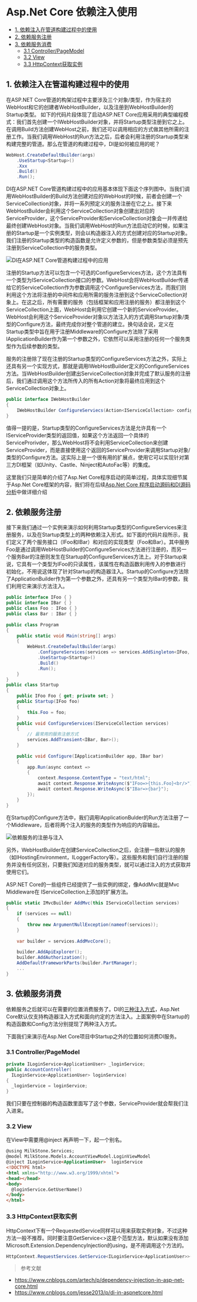 # Asp.Net Core 依赖注入使用
* [1. 依赖注入在管道构建过程中的使用](#1-依赖注入在管道构建过程中的使用)
* [2. 依赖服务注册](#2-依赖服务注册)
* [3. 依赖服务消费](#3-依赖服务消费)
    * [3.1 Controller/PageModel](#31-controllerpagemodel)
    * [3.2 View](#32-view)
    * [3.3 HttpContext获取实例](#33-httpcontext获取实例)

## 1. 依赖注入在管道构建过程中的使用
在ASP.NET Core管道的构架过程中主要涉及三个对象/类型，作为宿主的WebHost和它的创建者WebHostBuilder，以及注册到WebHostBuilder的Startup类型。 如下的代码片段体现了启动ASP.NET Core应用采用的典型编程模式：我们首先创建一个IWebHostBuilder对象，并将Startup类型注册到它之上。在调用Build方法创建WebHost之前，我们还可以调用相应的方式做其他所需的注册工作。当我们调用WebHost的Run方法之后，后者会利用注册的Startup类型来构建完整的管道。那么在管道的构建过程中，DI是如何被应用的呢？

```csharp
WebHost.CreateDefaultBuilder(args)
    .UseStartup<Startup>()
    .Xxx
    .Build()
    .Run();
```

DI在ASP.NET Core管道构建过程中的应用基本体现下面这个序列图中。当我们调用WebHostBuilder的Build方法创建对应的WebHost的时候，前者会创建一个ServiceCollection对象，并将一系列预定义的服务注册在它之上。接下来WebHostBuilder会利用这个ServiceCollection对象创建出对应的ServiceProvider，这个ServiceProvider和ServiceCollection对象会一并传递给最终创建WebHost对象。当我们调用WebHost的Run方法启动它的时候，如果注册的Startup是一个实例类型，则会以构造器注入的方式创建对应的Startup对象。我们注册的Startup类型的构造函数是允许定义参数的，但是参数类型必须是预先注册到ServiceCollection中的服务类型。

![DI在ASP.NET Core管道构建过程中的应用](../img/aspnetcoredi/diinpip.png)

注册的Startup方法可以包含一个可选的ConfigureServices方法，这个方法具有一个类型为IServiceCollection接口的参数。WebHost会将WebHostBuilder传递给它的ServiceCollection作为参数调用这个ConfigureServices方法，而我们则利用这个方法将注册的中间件和应用所需的服务注册到这个ServiceCollection对象上。在这之后，所有需要的服务（包括框架和应用注册的服务）都注册到这个ServiceCollection上面，WebHost会利用它创建一个新的ServiceProvider。WebHost会利用这个ServiceProvider对象以方法注入的方式调用Startup对象/类型的Configure方法，最终完成你对整个管道的建立。换句话会说，定义在Startup类型中旨在用于注册Middleware的Configure方法除了采用IApplicationBuilder作为第一个参数之外，它依然可以采用注册的任何一个服务类型作为后续参数的类型。

服务的注册除了现在注册的Startup类型的ConfigureServices方法之外，实际上还具有另一个实现方式，那就是调用IWebHostBuilder定义的ConfigureServices方法。当WebHostBuilder创建出ServiceCollection对象并完成了默认服务的注册后，我们通过调用这个方法所传入的所有Action<IServiceCollection>对象将最终应用到这个ServiceCollection对象上。

```csharp
public interface IWebHostBuilder
{
    IWebHostBuilder ConfigureServiecs(Action<IServiceCollection> configureServices);
}
```

值得一提的是，Startup类型的ConfigureServices方法是允许具有一个IServiceProvider类型的返回值，如果这个方法返回一个具体的ServiceProrivder，那么WebHost将不会利用ServiceCollection来创建ServiceProvider，而是直接使用这个返回的ServiceProvider来调用Startup对象/类型的Configure方法。这实际上是一个很有用的扩展点，使用它可以实现针对第三方DI框架（如Unity、Castle、Ninject和AutoFac等）的集成。

这里我们只是简单的介绍了Asp.Net Core程序启动的简单过程，具体实现细节属于Asp.Net Core框架的内容，我们将在后续[Asp.Net Core 程序启动源码和DI源码分析](disrc.md)中做详细介绍

## 2. 依赖服务注册
接下来我们通过一个实例来演示如何利用Startup类型的ConfigureServices来注册服务，以及在Startup类型上的两种依赖注入形式。如下面的代码片段所示，我们定义了两个服务接口（IFoo和IBar）和对应的实现类型（Foo和Bar）。其中服务Foo是通过调用WebHostBuilder的ConfigureServices方法进行注册的，而另一个服务Bar的注册则发生在Startup的ConfigureServices方法上。对于Startup来说，它具有一个类型为IFoo的只读属性，该属性在构造函数利用传入的参数进行初始化，不用说这体现了针对Startup的构造器注入。Startup的Configure方法除了ApplicationBuilder作为第一个参数之外，还具有另一个类型为IBar的参数，我们利用它来演示方法注入。

```csharp
public interface IFoo { }
public interface IBar { }
public class Foo : IFoo { }
public class Bar : IBar { }
 
public class Program
{
    public static void Main(string[] args)
    {
        WebHost.CreateDefaultBuilder(args)
            .ConfigureServices(services => services.AddSingleton<IFoo, Foo>())
            .UseStartup<Startup>()
            .Build()
            .Run();
    }
}
public class Startup
{
    public IFoo Foo { get; private set; }
    public Startup(IFoo foo)
    {
        this.Foo = foo;
    }    
    public void ConfigureServices(IServiceCollection services)
    {
        // 最常用的服务注册方式
        services.AddTransient<IBar, Bar>();
    }
    
    public void Configure(IApplicationBuilder app, IBar bar)
    {
        app.Run(async context =>
        {
            context.Response.ContentType = "text/html";
            await context.Response.WriteAsync($"IFoo=>{this.Foo}<br/>");
            await context.Response.WriteAsync($"IBar=>{bar}");
        });
    }
}
```

在Startup的Configure方法中，我们调用IApplicationBulder的Run方法注册了一个Middleware，后者将两个注入的服务的类型作为响应的内容输出。

![依赖服务的注册与注入](../img/aspnetcoredi/register.jpg)

另外，WebHostBuilder在创建ServiceCollection之后，会注册一些默认的服务（如IHostingEnvironment，ILoggerFactory等）。这些服务和我们自行注册的服务并没有任何区别，只要我们知道对应的服务类型，就可以通过注入的方式获取并使用它们。

ASP.NET Core的一些组件已经提供了一些实例的绑定，像AddMvc就是Mvc Middleware在 IServiceCollection上添加的扩展方法。

```csharp
public static IMvcBuilder AddMvc(this IServiceCollection services)
{
    if (services == null)
    {
        throw new ArgumentNullException(nameof(services));
    }
 
    var builder = services.AddMvcCore();
 
    builder.AddApiExplorer();
    builder.AddAuthorization();
    AddDefaultFrameworkParts(builder.PartManager);
    ...
}
```

## 3. 依赖服务消费
依赖服务之后就可以在需要的位置消费服务了。DI的[三种注入方式](di.md)，Asp.Net Core默认仅支持构造器注入方式和面向约定的方法注入。上面案例中在Startup的构造函数和Config方法分别提现了两种注入方式。

下面我们来演示在Asp.Net Core项目中Startup之外的位置如何消费DI服务。

### 3.1 Controller/PageModel
```csharp
private ILoginService<ApplicationUser> _loginService;
public AccountController(
  ILoginService<ApplicationUser> loginService)
{
  _loginService = loginService;
}
```
我们只要在控制器的构造函数里面写了这个参数，ServiceProvider就会帮我们注入进来。

### 3.2 View
在View中需要用@inject 再声明一下，起一个别名。
```html
@using MilkStone.Services;
@model MilkStone.Models.AccountViewModel.LoginViewModel
@inject ILoginService<ApplicationUser>  loginService
<!DOCTYPE html>
<html xmlns="http://www.w3.org/1999/xhtml">
<head></head>
<body>
  @loginService.GetUserName()
</body>
</html>
```

### 3.3 HttpContext获取实例
HttpContext下有一个RequestedService同样可以用来获取实例对象，不过这种方法一般不推荐。同时要注意GetService<>这是个范型方法，默认如果没有添加Microsoft.Extension.DependencyInjection的using，是不用调用这个方法的。

```csharp
HttpContext.RequestServices.GetService<ILoginService<ApplicationUser>>();
```

> 参考文献
* https://www.cnblogs.com/artech/p/dependency-injection-in-asp-net-core.html
* https://www.cnblogs.com/jesse2013/p/di-in-aspnetcore.html